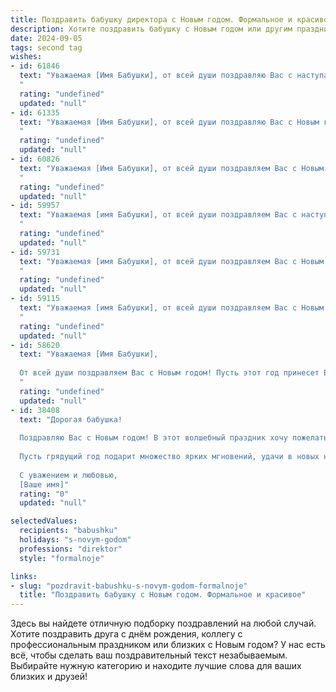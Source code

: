 ```yaml
---
title: Поздравить бабушку директора с Новым годом. Формальное и красивое
description: Хотите поздравить бабушку с Новым годом или другим праздником? Наш ИИ создаст незабываемое поздравление, а вы обязательно выделитесь среди других.  
date: 2024-09-05
tags: second tag
wishes:
- id: 61846
  text: "Уважаемая [Имя Бабушки], от всей души поздравляю Вас с наступающим Новым годом! Желаю Вам крепкого здоровья, семейного благополучия и ярких, запоминающихся моментов в новом году. Пусть все Ваши начинания будут успешными, а работа - приносить только удовлетворение. С Новым годом!
  "
  rating: "undefined"
  updated: "null"
- id: 61335
  text: "Уважаемая [Имя Бабушки], от всей души поздравляю Вас с Новым годом! Пусть грядущий год принесет Вам крепкое здоровье, безграничное счастье и исполнение всех желаний. Желаю Вам праздничного настроения, тепла домашнего очага и уютных семейных вечеров. Пусть Ваш профессиональный путь, как директора, всегда будет наполнен успехом и признанием.
  "
  rating: "undefined"
  updated: "null"
- id: 60826
  text: "Уважаемая [Имя Бабушки], от всей души поздравляем Вас с Новым годом! Желаем Вам крепкого здоровья, душевного тепла, радости и благополучия в наступающем году. Пусть он принесет Вам много ярких моментов, приятных встреч и исполнение самых заветных желаний.
  "
  rating: "undefined"
  updated: "null"
- id: 59957
  text: "Уважаемая [имя Бабушки], от всей души поздравляем Вас с наступающим Новым годом! Желаем Вам крепкого здоровья, благополучия и радости в новом году. Пусть он принесет Вам только приятные моменты, а Ваша работа в качестве директора приносит Вам удовлетворение. С Новым годом!
  "
  rating: "undefined"
  updated: "null"
- id: 59731
  text: "Уважаемая [имя Бабушки], от всей души поздравляем Вас с Новым годом! Желаем Вам крепкого здоровья, благополучия, радости и семейного тепла в новом году. Пусть все Ваши начинания будут успешными, а рядом всегда будут любящие и заботливые люди.
  "
  rating: "undefined"
  updated: "null"
- id: 59115
  text: "Уважаемая [имя Бабушки], от всей души поздравляем Вас с Новым годом! Желаем Вам крепкого здоровья, семейного благополучия и ярких, светлых дней в наступающем году. Пусть этот Новый год принесет Вам новые достижения,  радости и исполнение самых заветных желаний!
  "
  rating: "undefined"
  updated: "null"
- id: 58620
  text: "Уважаемая [Имя Бабушки],
  
  От всей души поздравляем Вас с Новым годом! Пусть этот год принесет Вам крепкое здоровье, море радости и множество приятных моментов. Желаем Вам, чтобы все ваши начинания были успешными, а в душе царила гармония и благополучие. С Новым годом!
  "
  rating: "undefined"
  updated: "null"
- id: 38408
  text: "Дорогая бабушка!
  
  Поздравляю Вас с Новым годом! В этот волшебный праздник хочу пожелать Вам крепкого здоровья, счастья и благополучия. Пусть каждый день приносит радость и вдохновение, а заботы обходят стороной. Ваши мудрость и забота всегда освещают наш путь, и я горжусь тем, что Вы — моя бабушка.
  
  Пусть грядущий год подарит множество ярких мгновений, удачи в новых начинаниях и осуществление всех замыслов. Спасибо Вам за все, что Вы делаете для нашей семьи.
  
  С уважением и любовью,
  [Ваше имя]"
  rating: "0"
  updated: "null"

selectedValues:
  recipients: "babushku"
  holidays: "s-novym-godom"
  professions: "direktor"
  style: "formalnoje"

links:
- slug: "pozdravit-babushku-s-novym-godom-formalnoje"
  title: "Поздравить бабушку с Новым годом. Формальное и красивое"
---
```


Здесь вы найдете отличную подборку поздравлений на любой случай. 
Хотите поздравить друга с днём рождения, коллегу с профессиональным праздником или близких с Новым годом? У нас есть всё, чтобы сделать ваш поздравительный текст незабываемым. Выбирайте нужную категорию и находите лучшие слова для ваших близких и друзей!
